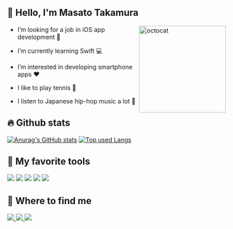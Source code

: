 
## :wave: Hello, I'm Masato Takamura
<a href="https://myoctocat.dev/@mtkmr/octocat">
<img src="https://user-images.githubusercontent.com/67818255/127858601-698ed646-83c7-4d3f-a80c-d9238b6dad85.png" alt="octocat" title="image" width="200" height="200" align="right">
</a>

- I’m looking for a job in iOS app development :eyes:

- I’m currently learning Swift :computer:

- I’m interested in developing smartphone apps :heart:

- I like to play tennis :tennis:

- I listen to Japanese hip-hop music a lot :musical_note:


## :fire: Github stats

[![Anurag's GitHub stats](https://github-readme-stats.vercel.app/api?username=mtkmr&hide=contribs&count_private=true&show_icons=true&border_radius=10&theme=dracula)](https://github.com/mtkmr/github-readme-stats)
[![Top used Langs](https://github-readme-stats.vercel.app/api/top-langs/?username=mtkmr&border_radius=10&theme=dracula)](https://github.com/mtkmr/github-readme-stats)

## :wrench: My favorite tools
<p align="left"> 
<img src="https://img.shields.io/badge/-Swift-FA7343.svg?logo=swift&logoColor=white&style=popout">
<img src="https://img.shields.io/badge/-Xcode-1575F9.svg?logo=xcode&logoColor=white&style=popout">
<img src="https://img.shields.io/badge/-Firebase-FFCA28.svg?logo=firebase&logoColor=black&style=popout">
<img src="https://img.shields.io/badge/-Git-F05032.svg?logo=git&logoColor=white&style=popout">
<img src="https://img.shields.io/badge/-Slack-4A154B.svg?logo=slack&logoColor=white&style=popout">
</p>

## :baby: Where to find me
<p align="left"> 
  <a href="https://github.com/mtkmr">
  <img src="https://img.shields.io/badge/-Github-181717.svg?logo=github&logoColor=white&style=for-the-badge">
  </a>
  <a href="https://twitter.com/msttkmr">
  <img src="https://img.shields.io/badge/-Twitter-1DA1F2.svg?logo=twitter&logoColor=white&style=for-the-badge">
  </a>
  <a href="https://qiita.com/mtkmr">
  <img src="https://img.shields.io/badge/-Qiita-55C500.svg?logo=qiita&logoColor=white&style=for-the-badge">
</p>
